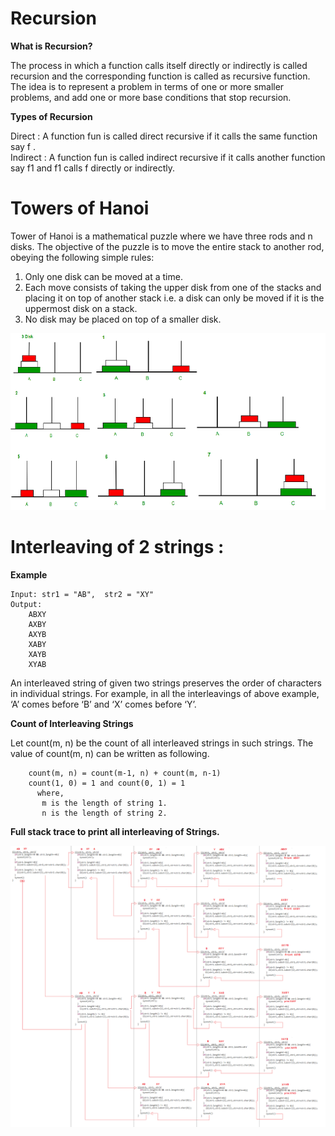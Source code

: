 # Recursion
  
**What is Recursion?**  

The process in which a function calls itself directly or indirectly is called recursion and the corresponding function is called as recursive function.  
The idea is to represent a problem in terms of one or more smaller problems, and add one or more base conditions that stop recursion.  
  
**Types of Recursion**    
  
Direct : A function fun is called direct recursive if it calls the same function say f .  
Indirect : A function fun is called indirect recursive if it calls another function say f1 and f1 calls f directly or indirectly.  
  
# Towers of Hanoi
  
Tower of Hanoi is a mathematical puzzle where we have three rods and n disks. The objective of the puzzle is to move the entire stack to another rod, obeying the following simple rules:  
1) Only one disk can be moved at a time.  
2) Each move consists of taking the upper disk from one of the stacks and placing it on top of another stack i.e. a disk can only be moved if it is the uppermost disk on a stack.  
3) No disk may be placed on top of a smaller disk.  
  
  
![Towers of Hanoi image](tower-of-hanoi.png)

  
# Interleaving of 2 strings :
  
**Example**
```
Input: str1 = "AB",  str2 = "XY"
Output:
    ABXY
    AXBY
    AXYB
    XABY
    XAYB
    XYAB
  ```
    
An interleaved string of given two strings preserves the order of characters in individual strings. For example, in all the interleavings of above example, ‘A’ comes before ‘B’ and ‘X’ comes before ‘Y’. 

**Count of Interleaving Strings**
  
 Let count(m, n) be the count of all interleaved strings in such strings. The value of count(m, n) can be written as following.  
 ```
     count(m, n) = count(m-1, n) + count(m, n-1)
     count(1, 0) = 1 and count(0, 1) = 1
       where,
        m is the length of string 1.
        n is the length of string 2.
```  
**Full stack trace to print all interleaving of Strings.**  
  
![Interleaving Strings](interleaving.png)



